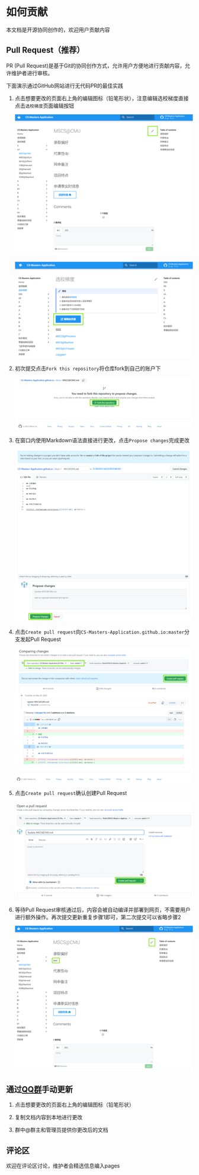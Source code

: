 # 如何贡献

本文档是开源协同创作的，欢迎用户贡献内容

## Pull Request（推荐）

PR (Pull Request)是基于Git的协同创作方式，允许用户方便地进行贡献内容，允许维护者进行审核。

下面演示通过GitHub网站进行无代码PR的最佳实践

1. 点击想要更改的页面右上角的编辑图标（铅笔形状），注意编辑选校梯度直接点击`选校梯度`页面编辑按钮

	![](docs/images/1.png)
	
	![](docs/images/1-1.png)

2. 初次提交点击`Fork this repository`将仓库fork到自己的账户下

	![](docs/images/2.png)

3. 在窗口内使用Markdown语法直接进行更改，点击`Propose changes`完成更改

	![](docs/images/3.png)

4. 点击`Create pull request`向`CS-Masters-Application.github.io:master`分支发起Pull Request

	![](docs/images/4.png)

5. 点击`Create pull request`确认创建Pull Request

	![](docs/images/5.png)

6. 等待Pull Request审核通过后，内容会被自动编译并部署到网页，不需要用户进行额外操作。再次提交更新重复步骤1即可，第二次提交可以省略步骤2

	![](docs/images/6.png)

## 通过[QQ群](https://jq.qq.com/?_wv=1027&k=Ikr0DObs)手动更新

1. 点击想要更改的页面右上角的编辑图标（铅笔形状）

2. 复制文档内容到本地进行更改

3. 群中@群主和管理员提供你更改后的文档

## 评论区

欢迎在评论区讨论，维护者会精选信息编入pages
